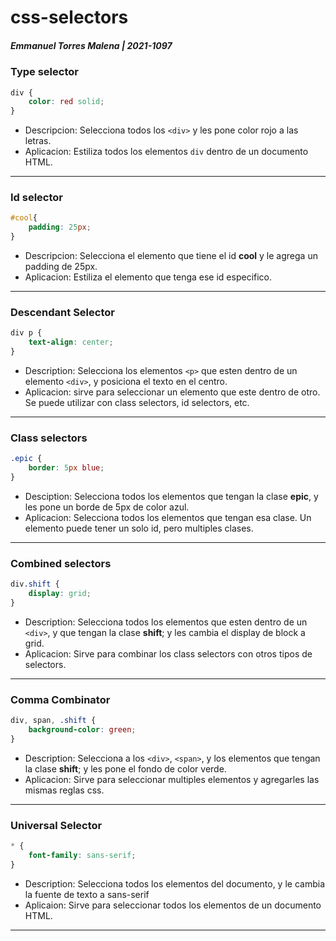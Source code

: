 # css-selectors
##### Emmanuel Torres Malena | 2021-1097


### Type selector

```css
div {
    color: red solid;
}
```
- Descripcion: Selecciona todos los ```<div>``` y les pone color rojo a las letras.
- Aplicacion: Estiliza todos los elementos ```div``` dentro de un documento HTML.

---
 ### Id selector

```css
#cool{
    padding: 25px;
}
```

- Descripcion: Selecciona el elemento que tiene el id **cool** y le agrega un padding de 25px.
- Aplicacion: Estiliza el elemento que tenga ese id especifico.
  
---

### Descendant Selector

```css
div p {
    text-align: center;
}
```

- Description: Selecciona los elementos ```<p>``` que esten dentro de un elemento ```<div>```, y posiciona el texto en el centro.
- Aplicacion: sirve para seleccionar un elemento que este dentro de otro. Se puede utilizar con class selectors, id selectors, etc.

---

### Class selectors

```css
.epic {
    border: 5px blue;
}
```

- Desciption: Selecciona todos los elementos que tengan la clase **epic**, y les pone un borde de 5px de color azul.
- Aplicacion: Selecciona todos los elementos que tengan esa clase. Un elemento puede tener un solo id, pero multiples clases.

---

### Combined selectors

```css
div.shift {
    display: grid;
}
```

- Description: Selecciona todos los elementos que esten dentro de un ```<div>```, y que tengan la clase **shift**; y les cambia el display de block a grid.
- Aplicacion: Sirve para combinar los class selectors con otros tipos de selectors.

---

### Comma Combinator

```css
div, span, .shift {
    background-color: green;
}
```

- Description: Selecciona a los ```<div>```, ```<span>```, y los elementos que tengan la clase **shift**; y les pone el fondo de color verde.
- Aplicacion: Sirve para seleccionar multiples elementos y agregarles las mismas reglas css.

---

### Universal Selector

```css
* {
    font-family: sans-serif;
}
```
- Description: Selecciona todos los elementos del documento, y le cambia la fuente de texto a sans-serif
- Aplicaion: Sirve para seleccionar todos los elementos de un documento HTML.

---

###

